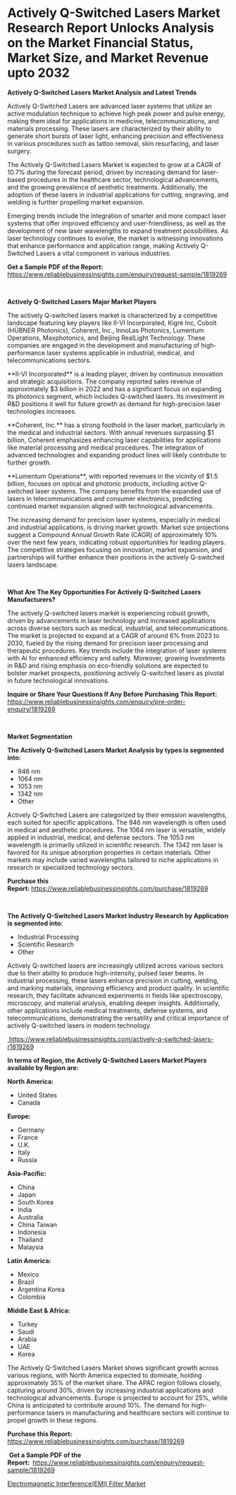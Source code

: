 <p><h1>Actively Q-Switched Lasers Market Research Report Unlocks Analysis on the Market Financial Status, Market Size, and Market Revenue upto 2032</h1></p><p><strong>Actively Q-Switched Lasers Market Analysis and Latest Trends</strong></p>
<p><p>Actively Q-Switched Lasers are advanced laser systems that utilize an active modulation technique to achieve high peak power and pulse energy, making them ideal for applications in medicine, telecommunications, and materials processing. These lasers are characterized by their ability to generate short bursts of laser light, enhancing precision and effectiveness in various procedures such as tattoo removal, skin resurfacing, and laser surgery.</p><p>The Actively Q-Switched Lasers Market is expected to grow at a CAGR of 10.7% during the forecast period, driven by increasing demand for laser-based procedures in the healthcare sector, technological advancements, and the growing prevalence of aesthetic treatments. Additionally, the adoption of these lasers in industrial applications for cutting, engraving, and welding is further propelling market expansion. </p><p>Emerging trends include the integration of smarter and more compact laser systems that offer improved efficiency and user-friendliness, as well as the development of new laser wavelengths to expand treatment possibilities. As laser technology continues to evolve, the market is witnessing innovations that enhance performance and application range, making Actively Q-Switched Lasers a vital component in various industries.</p></p>
<p><strong>Get a Sample PDF of the Report:&nbsp;</strong> <a href="https://www.reliablebusinessinsights.com/enquiry/request-sample/1819269?utm_campaign=3080&utm_medium=2&utm_source=Github&utm_content=ia&utm_term=06042025&utm_id=actively-q-switched-lasers">https://www.reliablebusinessinsights.com/enquiry/request-sample/1819269</a></p>
<p>&nbsp;</p>
<p><strong>Actively Q-Switched Lasers Major Market Players</strong></p>
<p><p>The actively Q-switched lasers market is characterized by a competitive landscape featuring key players like II-VI Incorporated, Kigre Inc, Cobolt (HÜBNER Photonics), Coherent, Inc., InnoLas Photonics, Lumentum Operations, Maxphotonics, and Beijing RealLight Technology. These companies are engaged in the development and manufacturing of high-performance laser systems applicable in industrial, medical, and telecommunications sectors.</p><p>**II-VI Incorporated** is a leading player, driven by continuous innovation and strategic acquisitions. The company reported sales revenue of approximately $3 billion in 2022 and has a significant focus on expanding its photonics segment, which includes Q-switched lasers. Its investment in R&D positions it well for future growth as demand for high-precision laser technologies increases.</p><p>**Coherent, Inc.** has a strong foothold in the laser market, particularly in the medical and industrial sectors. With annual revenues surpassing $1 billion, Coherent emphasizes enhancing laser capabilities for applications like material processing and medical procedures. The integration of advanced technologies and expanding product lines will likely contribute to further growth.</p><p>**Lumentum Operations**, with reported revenues in the vicinity of $1.5 billion, focuses on optical and photonic products, including active Q-switched laser systems. The company benefits from the expanded use of lasers in telecommunications and consumer electronics, predicting continued market expansion aligned with technological advancements.</p><p>The increasing demand for precision laser systems, especially in medical and industrial applications, is driving market growth. Market size projections suggest a Compound Annual Growth Rate (CAGR) of approximately 10% over the next few years, indicating robust opportunities for leading players. The competitive strategies focusing on innovation, market expansion, and partnerships will further enhance their positions in the actively Q-switched lasers landscape.</p></p>
<p>&nbsp;</p>
<p><strong>What Are The Key Opportunities For Actively Q-Switched Lasers Manufacturers?</strong></p>
<p><p>The actively Q-switched lasers market is experiencing robust growth, driven by advancements in laser technology and increased applications across diverse sectors such as medical, industrial, and telecommunications. The market is projected to expand at a CAGR of around 6% from 2023 to 2030, fueled by the rising demand for precision laser processing and therapeutic procedures. Key trends include the integration of laser systems with AI for enhanced efficiency and safety. Moreover, growing investments in R&D and rising emphasis on eco-friendly solutions are expected to bolster market prospects, positioning actively Q-switched lasers as pivotal in future technological innovations.</p></p>
<p><strong>Inquire or Share Your Questions If Any Before Purchasing This Report:</strong> <a href="https://www.reliablebusinessinsights.com/enquiry/pre-order-enquiry/1819269?utm_campaign=3080&utm_medium=2&utm_source=Github&utm_content=ia&utm_term=06042025&utm_id=actively-q-switched-lasers">https://www.reliablebusinessinsights.com/enquiry/pre-order-enquiry/1819269</a></p>
<p>&nbsp;</p>
<p><strong>Market Segmentation</strong></p>
<p><strong>The Actively Q-Switched Lasers Market Analysis by types is segmented into:</strong></p>
<p><ul><li>946 nm</li><li>1064 nm</li><li>1053 nm</li><li>1342 nm</li><li>Other</li></ul></p>
<p><p>Actively Q-Switched Lasers are categorized by their emission wavelengths, each suited for specific applications. The 946 nm wavelength is often used in medical and aesthetic procedures. The 1064 nm laser is versatile, widely applied in industrial, medical, and defense sectors. The 1053 nm wavelength is primarily utilized in scientific research. The 1342 nm laser is favored for its unique absorption properties in certain materials. Other markets may include varied wavelengths tailored to niche applications in research or specialized technology sectors.</p></p>
<p><strong>Purchase this Report:&nbsp;</strong><a href="https://www.reliablebusinessinsights.com/purchase/1819269?utm_campaign=3080&utm_medium=2&utm_source=Github&utm_content=ia&utm_term=06042025&utm_id=actively-q-switched-lasers">https://www.reliablebusinessinsights.com/purchase/1819269</a></p>
<p>&nbsp;</p>
<p><strong>The Actively Q-Switched Lasers Market Industry Research by Application is segmented into:</strong></p>
<p><ul><li>Industrial Processing</li><li>Scientific Research</li><li>Other</li></ul></p>
<p><p>Actively Q-switched lasers are increasingly utilized across various sectors due to their ability to produce high-intensity, pulsed laser beams. In industrial processing, these lasers enhance precision in cutting, welding, and marking materials, improving efficiency and product quality. In scientific research, they facilitate advanced experiments in fields like spectroscopy, microscopy, and material analysis, enabling deeper insights. Additionally, other applications include medical treatments, defense systems, and telecommunications, demonstrating the versatility and critical importance of actively Q-switched lasers in modern technology.</p></p>
<p><a href="https://www.reliablebusinessinsights.com/actively-q-switched-lasers-r1819269?utm_campaign=3080&utm_medium=2&utm_source=Github&utm_content=ia&utm_term=06042025&utm_id=actively-q-switched-lasers">&nbsp;https://www.reliablebusinessinsights.com/actively-q-switched-lasers-r1819269</a></p>
<p><strong>In terms of Region, the Actively Q-Switched Lasers Market Players available by Region are:</strong></p>
<p>
    <p> <strong> North America: </strong>
        <ul>
            <li>United States</li>
            <li>Canada</li>
        </ul>
        </p> 
    <p> <strong> Europe: </strong>
        <ul>
            <li>Germany</li>
            <li>France</li>
            <li>U.K.</li>
            <li>Italy</li>
            <li>Russia</li>
        </ul>
        </p> 
    <p> <strong> Asia-Pacific: </strong>
        <ul>
            <li>China</li>
            <li>Japan</li>
            <li>South Korea</li>
            <li>India</li>
            <li>Australia</li>
            <li>China Taiwan</li>
            <li>Indonesia</li>
            <li>Thailand</li>
            <li>Malaysia</li>
        </ul>
        </p> 
    <p> <strong> Latin America: </strong>
        <ul>
            <li>Mexico</li>
            <li>Brazil</li>
            <li>Argentina Korea</li>
            <li>Colombia</li>
        </ul>
        </p> 
    <p> <strong> Middle East & Africa: </strong>
        <ul>
            <li>Turkey</li>
            <li>Saudi</li>
            <li>Arabia</li>
            <li>UAE</li>
            <li>Korea</li>
        </ul>
    </p>
    </p>
<p><p>The Actively Q-Switched Lasers Market shows significant growth across various regions, with North America expected to dominate, holding approximately 35% of the market share. The APAC region follows closely, capturing around 30%, driven by increasing industrial applications and technological advancements. Europe is projected to account for 25%, while China is anticipated to contribute around 10%. The demand for high-performance lasers in manufacturing and healthcare sectors will continue to propel growth in these regions.</p></p>
<p><strong>Purchase this Report: </strong><a href="https://www.reliablebusinessinsights.com/purchase/1819269?utm_campaign=3080&utm_medium=2&utm_source=Github&utm_content=ia&utm_term=06042025&utm_id=actively-q-switched-lasers">https://www.reliablebusinessinsights.com/purchase/1819269</a></p>
<p>&nbsp;<strong>Get a Sample PDF of the Report:&nbsp;&nbsp;</strong><a href="https://www.reliablebusinessinsights.com/enquiry/request-sample/1819269?utm_campaign=3080&utm_medium=2&utm_source=Github&utm_content=ia&utm_term=06042025&utm_id=actively-q-switched-lasers">https://www.reliablebusinessinsights.com/enquiry/request-sample/1819269</a></p>
<p><strong></strong></p>
<p><p><a href="https://github.com/kaddahblejc/Market-Research-Report-List-1/blob/main/electromagnetic-interferenceemi-filter-market.md?utm_campaign=3080&utm_medium=2&utm_source=Github&utm_content=ia&utm_term=06042025&utm_id=actively-q-switched-lasers">Electromagnetic Interference(EMI) Filter Market</a></p></p>